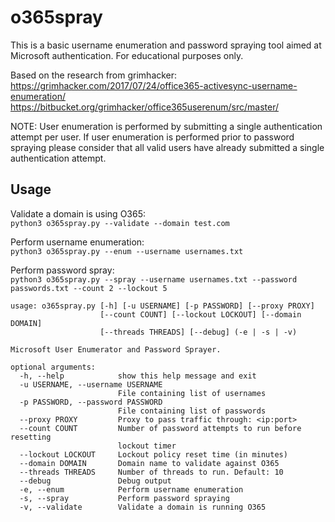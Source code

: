 # o365spray

This is a basic username enumeration and password spraying tool aimed at Microsoft authentication. For educational purposes only.

Based on the research from grimhacker:<br>
https://grimhacker.com/2017/07/24/office365-activesync-username-enumeration/<br>
https://bitbucket.org/grimhacker/office365userenum/src/master/

NOTE: User enumeration is performed by submitting a single authentication attempt per user. If user enumeration is performed prior to password spraying please consider that all valid users have already submitted a single authentication attempt.

## Usage
Validate a domain is using O365:<br>
`python3 o365spray.py --validate --domain test.com`

Perform username enumeration:<br>
`python3 o365spray.py --enum --username usernames.txt`

Perform password spray:<br>
`python3 o365spray.py --spray --username usernames.txt --password passwords.txt --count 2 --lockout 5`


```
usage: o365spray.py [-h] [-u USERNAME] [-p PASSWORD] [--proxy PROXY]
                    [--count COUNT] [--lockout LOCKOUT] [--domain DOMAIN]
                    [--threads THREADS] [--debug] (-e | -s | -v)

Microsoft User Enumerator and Password Sprayer.

optional arguments:
  -h, --help            show this help message and exit
  -u USERNAME, --username USERNAME
                        File containing list of usernames
  -p PASSWORD, --password PASSWORD
                        File containing list of passwords
  --proxy PROXY         Proxy to pass traffic through: <ip:port>
  --count COUNT         Number of password attempts to run before resetting
                        lockout timer
  --lockout LOCKOUT     Lockout policy reset time (in minutes)
  --domain DOMAIN       Domain name to validate against O365
  --threads THREADS     Number of threads to run. Default: 10
  --debug               Debug output
  -e, --enum            Perform username enumeration
  -s, --spray           Perform password spraying
  -v, --validate        Validate a domain is running O365
```
